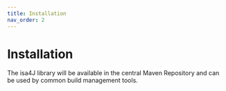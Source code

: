 ```yaml
---
title: Installation
nav_order: 2
---
```


# Installation
The isa4J library will be available in the central Maven Repository and can be used by common build management tools.
